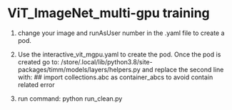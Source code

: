 # ViT_ImageNet_multi-gpu training
1. change your image and runAsUser number in the .yaml file to create a pod.

2. Use the interactive_vit_mgpu.yaml to create the pod.
Once the pod is created go to: /store/.local/lib/python3.8/site-packages/timm/models/layers/helpers.py and replace the 
second line with: ## import collections.abc as container_abcs to avoid contain related error

3. run command: python run_clean.py
